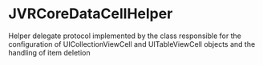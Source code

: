 JVRCoreDataCellHelper
=====================

Helper delegate protocol implemented by the class responsible for the configuration of UICollectionViewCell and UITableViewCell objects and the handling of item deletion
